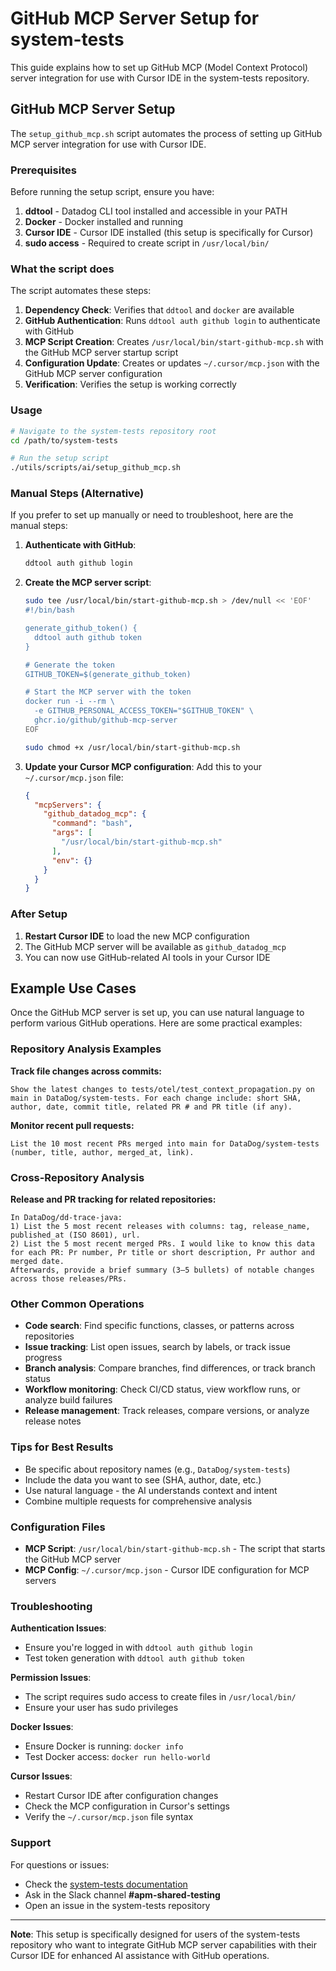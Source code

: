 # GitHub MCP Server Setup for system-tests

This guide explains how to set up GitHub MCP (Model Context Protocol) server integration for use with Cursor IDE in the system-tests repository.

## GitHub MCP Server Setup

The `setup_github_mcp.sh` script automates the process of setting up GitHub MCP server integration for use with Cursor IDE.

### Prerequisites

Before running the setup script, ensure you have:

1. **ddtool** - Datadog CLI tool installed and accessible in your PATH
2. **Docker** - Docker installed and running
3. **Cursor IDE** - Cursor IDE installed (this setup is specifically for Cursor)
4. **sudo access** - Required to create script in `/usr/local/bin/`

### What the script does

The script automates these steps:

1. **Dependency Check**: Verifies that `ddtool` and `docker` are available
2. **GitHub Authentication**: Runs `ddtool auth github login` to authenticate with GitHub
3. **MCP Script Creation**: Creates `/usr/local/bin/start-github-mcp.sh` with the GitHub MCP server startup script
4. **Configuration Update**: Creates or updates `~/.cursor/mcp.json` with the GitHub MCP server configuration
5. **Verification**: Verifies the setup is working correctly

### Usage

```bash
# Navigate to the system-tests repository root
cd /path/to/system-tests

# Run the setup script
./utils/scripts/ai/setup_github_mcp.sh
```

### Manual Steps (Alternative)

If you prefer to set up manually or need to troubleshoot, here are the manual steps:

1. **Authenticate with GitHub**:
   ```bash
   ddtool auth github login
   ```

2. **Create the MCP server script**:
   ```bash
   sudo tee /usr/local/bin/start-github-mcp.sh > /dev/null << 'EOF'
   #!/bin/bash

   generate_github_token() {
     ddtool auth github token
   }

   # Generate the token
   GITHUB_TOKEN=$(generate_github_token)

   # Start the MCP server with the token
   docker run -i --rm \
     -e GITHUB_PERSONAL_ACCESS_TOKEN="$GITHUB_TOKEN" \
     ghcr.io/github/github-mcp-server
   EOF

   sudo chmod +x /usr/local/bin/start-github-mcp.sh
   ```

3. **Update your Cursor MCP configuration**:
   Add this to your `~/.cursor/mcp.json` file:
   ```json
   {
     "mcpServers": {
       "github_datadog_mcp": {
         "command": "bash",
         "args": [
           "/usr/local/bin/start-github-mcp.sh"
         ],
         "env": {}
       }
     }
   }
   ```

### After Setup

1. **Restart Cursor IDE** to load the new MCP configuration
2. The GitHub MCP server will be available as `github_datadog_mcp`
3. You can now use GitHub-related AI tools in your Cursor IDE

## Example Use Cases

Once the GitHub MCP server is set up, you can use natural language to perform various GitHub operations. Here are some practical examples:

### Repository Analysis Examples

**Track file changes across commits:**
```
Show the latest changes to tests/otel/test_context_propagation.py on main in DataDog/system-tests. For each change include: short SHA, author, date, commit title, related PR # and PR title (if any).
```

**Monitor recent pull requests:**
```
List the 10 most recent PRs merged into main for DataDog/system-tests (number, title, author, merged_at, link).
```

### Cross-Repository Analysis

**Release and PR tracking for related repositories:**
```
In DataDog/dd-trace-java:
1) List the 5 most recent releases with columns: tag, release_name, published_at (ISO 8601), url.
2) List the 5 most recent merged PRs. I would like to know this data for each PR: Pr number, Pr title or short description, Pr author and merged date.
Afterwards, provide a brief summary (3–5 bullets) of notable changes across those releases/PRs.
```

### Other Common Operations

- **Code search**: Find specific functions, classes, or patterns across repositories
- **Issue tracking**: List open issues, search by labels, or track issue progress
- **Branch analysis**: Compare branches, find differences, or track branch status
- **Workflow monitoring**: Check CI/CD status, view workflow runs, or analyze build failures
- **Release management**: Track releases, compare versions, or analyze release notes

### Tips for Best Results

- Be specific about repository names (e.g., `DataDog/system-tests`)
- Include the data you want to see (SHA, author, date, etc.)
- Use natural language - the AI understands context and intent
- Combine multiple requests for comprehensive analysis

### Configuration Files

- **MCP Script**: `/usr/local/bin/start-github-mcp.sh` - The script that starts the GitHub MCP server
- **MCP Config**: `~/.cursor/mcp.json` - Cursor IDE configuration for MCP servers

### Troubleshooting

**Authentication Issues**:
- Ensure you're logged in with `ddtool auth github login`
- Test token generation with `ddtool auth github token`

**Permission Issues**:
- The script requires sudo access to create files in `/usr/local/bin/`
- Ensure your user has sudo privileges

**Docker Issues**:
- Ensure Docker is running: `docker info`
- Test Docker access: `docker run hello-world`

**Cursor Issues**:
- Restart Cursor IDE after configuration changes
- Check the MCP configuration in Cursor's settings
- Verify the `~/.cursor/mcp.json` file syntax

### Support

For questions or issues:
- Check the [system-tests documentation](../README.md)
- Ask in the Slack channel **#apm-shared-testing**
- Open an issue in the system-tests repository

---

**Note**: This setup is specifically designed for users of the system-tests repository who want to integrate GitHub MCP server capabilities with their Cursor IDE for enhanced AI assistance with GitHub operations.